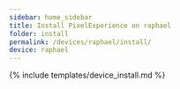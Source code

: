 ```yaml
---
sidebar: home_sidebar
title: Install PixelExperience on raphael
folder: install
permalink: /devices/raphael/install/
device: raphael
---
```

{% include templates/device_install.md %}
